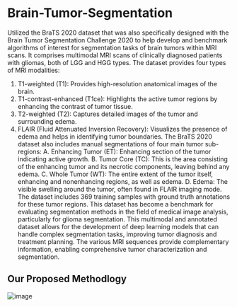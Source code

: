 # Brain-Tumor-Segmentation

Utilized the BraTS 2020 dataset that was also specifically designed with the
Brain Tumor Segmentation Challenge 2020 to help develop and benchmark algorithms of
interest for segmentation tasks of brain tumors within MRI scans. It comprises multimodal
MRI scans of clinically diagnosed patients with gliomas, both of LGG and HGG types. The
dataset provides four types of MRI modalities:
1. T1-weighted (T1): Provides high-resolution anatomical images of the brain.
2. T1-contrast-enhanced (T1ce): Highlights the active tumor regions by enhancing the
contrast of tumor tissue.
3. T2-weighted (T2): Captures detailed images of the tumor and surrounding edema.
4. FLAIR (Fluid Attenuated Inversion Recovery): Visualizes the presence of edema
and helps in identifying tumor boundaries.
The BraTS 2020 dataset also includes manual segmentations of four main tumor sub-regions:
A. Enhancing Tumor (ET): Enhancing section of the tumor indicating active growth.
B. Tumor Core (TC): This is the area consisting of the enhancing tumor and its necrotic
components, leaving behind any edema.
C. Whole Tumor (WT): The entire extent of the tumor itself, enhancing and nonenhancing
regions, as well as edema.
D. Edema: The visible swelling around the tumor, often found in FLAIR imaging mode.
The dataset includes 369 training samples with ground truth annotations for these tumor
regions. This dataset has become a benchmark for evaluating segmentation methods in the field
of medical image analysis, particularly for glioma segmentation.
This multimodal and annotated dataset allows for the development of deep learning
models that can handle complex segmentation tasks, improving tumor diagnosis and treatment
planning. The various MRI sequences provide complementary information, enabling
comprehensive tumor characterization and segmentation.

## Our Proposed Methodlogy
![image](https://github.com/user-attachments/assets/01538cf9-ccf3-4e81-ad9b-94d7a85816d2)

